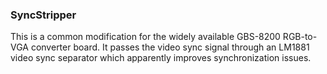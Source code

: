 ### SyncStripper

This is a common modification for the widely available GBS-8200 RGB-to-VGA converter board. It passes the video sync signal through an LM1881 video sync separator which apparently improves synchronization issues.
